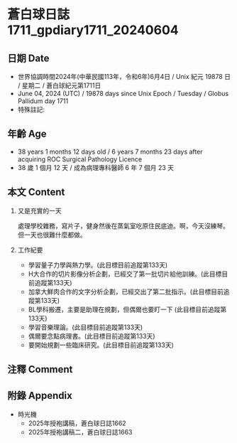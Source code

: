 [_metadata_:encoding]: - "utf-8"
[_metadata_:language]: - "zh-Hant-TW"
[_metadata_:fileformat]: - "markdown"
[_metadata_:MIME_type]: - "text/plain"
[_metadata_:markdown_version]: - "commonmark version 0.30"
[_metadata_:markdown_spec]: - "https://spec.commonmark.org/0.30/"

# 蒼白球日誌1711_gpdiary1711_20240604 #

## 日期 Date ##

* 世界協調時間2024年(中華民國113年，令和6年)6月4日 / Unix 紀元 19878 日 / 星期二 / 蒼白球紀元第1711日
* June 04, 2024 (UTC) / 19878 days since Unix Epoch / Tuesday / Globus Pallidum day 1711
* 特殊註記:

## 年齡 Age ##

* 38 years 1 months 12 days old / 6 years 7 months 23 days after acquiring ROC Surgical Pathology Licence
* 38 歲 1 個月 12 天 / 成為病理專科醫師 6 年 7 個月 23 天

## 本文 Content ##

1. 又是充實的一天

    處理學校雜務，寫片子，健身然後在蒸氣室吃原住民底迪。啊，今天沒練琴。但一天也很難什麼都做。

2. 工作紀要

    - 學習量子力學與熱力學。(此目標目前追蹤第133天)
    - H大合作的切片影像分析企劃，已經交了第一批切片給他訓練。(此目標目前追蹤第133天)
    - 加拿大鮮肉合作的文字分析企劃，已經交出了第二批指示。(此目標目前追蹤第133天)
    - BL學科搬遷，主要是助理在規劃，但偶爾也要盯一下 (此目標目前追蹤第133天)
    - 學習音樂理論。(此目標目前追蹤第133天)
    - 偶爾要念點病理書。(此目標目前追蹤第133天)
    - 要開始規劃一些臨床研究。(此目標目前追蹤第133天)

## 注釋 Comment ##


## 附錄 Appendix ##

* 時光機
    - 2025年授袍講稿，蒼白球日誌1662
    - 2025年授袍講稿二，蒼白球日誌1663
